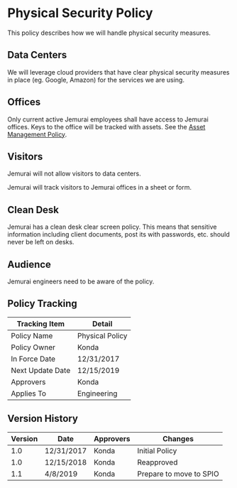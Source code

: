 # Physical Security Policy

This policy describes how we will handle physical security measures.

## Data Centers

We will leverage cloud providers that have clear physical security measures in place (eg. Google, Amazon) for the services we are using.

## Offices

Only current active Jemurai employees shall have access to Jemurai offices.  Keys to the office will be tracked with assets.  See the [Asset Management Policy](./Asset_Management_Policy.md).

## Visitors

Jemurai will not allow visitors to data centers.

Jemurai will track visitors to Jemurai offices in a sheet or form.

## Clean Desk

Jemurai has a clean desk clear screen policy. This means that sensitive information including client documents, post its with passwords, etc. should never be left on desks.

## Audience

Jemurai engineers need to be aware of the policy.

## Policy Tracking

| Tracking Item   | Detail |
|-----------------|--------|
| Policy Name     | Physical Policy |
| Policy Owner    | Konda |
| In Force Date   | 12/31/2017 |
| Next Update Date     | 12/15/2019 |
| Approvers       | Konda |
| Applies To      | Engineering |

## Version History 

| Version | Date | Approvers | Changes | 
|--|--|--|--|
| 1.0 | 12/31/2017 | Konda | Initial Policy |
| 1.0 | 12/15/2018 | Konda | Reapproved |
| 1.1 | 4/8/2019 | Konda | Prepare to move to SPIO |